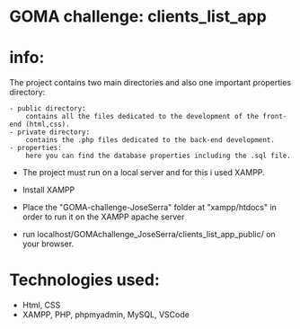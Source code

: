 # GOMA challenge: clients_list_app


# info:
 The project contains two main directories and also one important properties directory:
    
    - public directory:
        contains all the files dedicated to the development of the front-end (html,css).
    - private directory:
        contains the .php files dedicated to the back-end development.
    - properties:
        here you can find the database properties including the .sql file.
        
- The project must run on a local server and for this i used XAMPP.

- Install XAMPP
- Place  the "GOMA-challenge-JoseSerra" folder at "xampp/htdocs" in order to run it on the XAMPP apache server
- run localhost/GOMAchallenge_JoseSerra/clients_list_app_public/ on your browser.

# Technologies used:
  - Html, CSS
  - XAMPP, PHP, phpmyadmin, MySQL, VSCode
